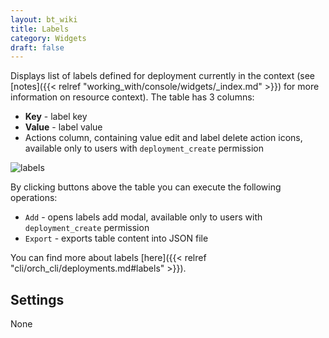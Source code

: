 ```yaml
---
layout: bt_wiki
title: Labels
category: Widgets
draft: false
---
```


Displays list of labels defined for deployment currently in the context (see [notes]({{< relref "working_with/console/widgets/_index.md" >}}) for more information on resource context).
The table has 3 columns:

* **Key** - label key
* **Value** - label value
* Actions column, containing value edit and label delete action icons, available only to users with `deployment_create` permission

![labels]( /images/ui/widgets/labels.png )

By clicking buttons above the table you can execute the following operations:

* `Add` - opens labels add modal, available only to users with `deployment_create` permission
* `Export` - exports table content into JSON file

You can find more about labels [here]({{< relref "cli/orch_cli/deployments.md#labels" >}}).

## Settings

None
